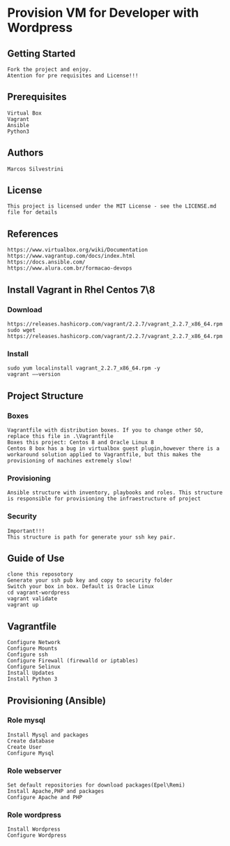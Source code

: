 # Provision VM for Developer with Wordpress

## Getting Started

    Fork the project and enjoy.
    Atention for pre requisites and License!!!

## Prerequisites

    Virtual Box
    Vagrant
    Ansible
    Python3

## Authors

    Marcos Silvestrini

## License

    This project is licensed under the MIT License - see the LICENSE.md file for details

## References

    https://www.virtualbox.org/wiki/Documentation
    https://www.vagrantup.com/docs/index.html
    https://docs.ansible.com/
    https://www.alura.com.br/formacao-devops

## Install Vagrant in Rhel Centos 7\8

### Download

    https://releases.hashicorp.com/vagrant/2.2.7/vagrant_2.2.7_x86_64.rpm
    sudo wget https://releases.hashicorp.com/vagrant/2.2.7/vagrant_2.2.7_x86_64.rpm

### Install

    sudo yum localinstall vagrant_2.2.7_x86_64.rpm -y
    vagrant ––version

## Project Structure

### Boxes

    Vagrantfile with distribution boxes. If you to change other SO, replace this file in .\Vagrantfile
    Boxes this project: Centos 8 and Oracle Linux 8
    Centos 8 box has a bug in virtualbox guest plugin,however there is a workaround solution applied to Vagrantfile, but this makes the provisioning of machines extremely slow!

### Provisioning

    Ansible structure with inventory, playbooks and roles. This structure is responsible for provisioning the infraestructure of project

### Security

    Important!!!
    This structure is path for generate your ssh key pair.

## Guide of Use

    clone this reposotory
    Generate your ssh pub key and copy to security folder
    Switch your box in box. Default is Oracle Linux
    cd vagrant-wordpress
    vagrant validate
    vagrant up

## Vagrantfile

    Configure Network
    Configure Mounts
    Configure ssh
    Configure Firewall (firewalld or iptables)
    Configure Selinux
    Install Updates
    Install Python 3

## Provisioning (Ansible)

### Role mysql

    Install Mysql and packages
    Create database
    Create User
    Configure Mysql

### Role webserver

    Set default repositories for download packages(Epel\Remi)
    Install Apache,PHP and packages
    Configure Apache and PHP

### Role wordpress

    Install Wordpress
    Configure Wordpress
